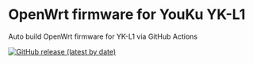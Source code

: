 # OpenWrt firmware for YouKu YK-L1

Auto build OpenWrt firmware for YK-L1 via GitHub Actions

[![GitHub release (latest by date)](https://img.shields.io/github/v/release/HDragon8/OpenWrt-YK-L1?style=for-the-badge&label=Download)](https://github.com/P3TERX/HDragon8/OpenWrt-YK-L1/releases/latest)
